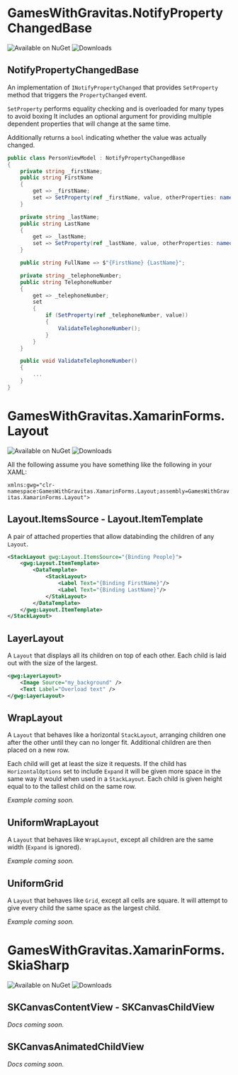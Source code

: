# GamesWithGravitas.NotifyPropertyChangedBase
![Available on NuGet](https://img.shields.io/nuget/v/GamesWithGravitas.NotifyPropertyChangedBase.svg)
![Downloads](https://img.shields.io/nuget/dt/GamesWithGravitas.NotifyPropertyChangedBase.svg)
## NotifyPropertyChangedBase
An implementation of `INotifyPropertyChanged` that provides  `SetProperty` method that triggers the `PropertyChanged` event.

`SetProperty` performs equality checking and is overloaded for many types to avoid boxing It includes an optional argument for providing multiple dependent properties that will change at the same time.

Additionally returns a `bool` indicating whether the value was actually changed.

```csharp
public class PersonViewModel : NotifyPropertyChangedBase
{
    private string _firstName;
    public string FirstName
    {
        get => _firstName;
        set => SetProperty(ref _firstName, value, otherProperties: nameof(FullName));
    }

    private string _lastName;
    public string LastName
    {
        get => _lastName;
        set => SetProperty(ref _lastName, value, otherProperties: nameof(FullName));
    }

    public string FullName => $"{FirstName} {LastName}";

    private string _telephoneNumber;
    public string TelephoneNumber
    {
        get => _telephoneNumber;
        set
        {
            if (SetProperty(ref _telephoneNumber, value))
            {
                ValidateTelephoneNumber();
            }
        }
    }

    public void ValidateTelephoneNumber()
    {
        ...
    }
}
```

# GamesWithGravitas.XamarinForms.Layout
![Available on NuGet](https://img.shields.io/nuget/v/GamesWithGravitas.XamarinForms.Layout.svg)
![Downloads](https://img.shields.io/nuget/dt/GamesWithGravitas.XamarinForms.Layout.svg)

All the following assume you have something like the following in your XAML:

`xmlns:gwg="clr-namespace:GamesWithGravitas.XamarinForms.Layout;assembly=GamesWithGravitas.XamarinForms.Layout">`
## Layout.ItemsSource - Layout.ItemTemplate
A pair of attached properties that allow databinding the children of any `Layout`.
```xml
<StackLayout gwg:Layout.ItemsSource="{Binding People}">
    <gwg:Layout.ItemTemplate>
        <DataTemplate>
            <StackLayout>
                <Label Text="{Binding FirstName}"/>
                <Label Text="{Binding LastName}"/>
            </StakLayout>
        </DataTemplate>
    </gwg:Layout.ItemTemplate>
</StackLayout>
```
## LayerLayout
A `Layout` that displays all its children on top of each other. Each child is laid out with the size of the largest.
```xml
<gwg:LayerLayout>
    <Image Source="my_background" />
    <Text Label="Overload text" />
</gwg:LayerLayout>
```
## WrapLayout
A `Layout` that behaves like a horizontal `StackLayout`, arranging children one after the other until they can no longer fit. Additional children are then placed on a new row.

Each child will get at least the size it requests. If the child has `HorizontalOptions` set to include `Expand` it will be given more space in the same way it would when used in a `StackLayout`. Each child is given height equal to to the tallest child on the same row.

_Example coming soon._
## UniformWrapLayout
A `Layout` that behaves like `WrapLayout`, except all children are the same width (`Expand` is ignored).

_Example coming soon._
## UniformGrid
A `Layout` that behaves like `Grid`, except all cells are square. It will attempt to give every child the same space as the largest child.

_Example coming soon._
# GamesWithGravitas.XamarinForms.SkiaSharp
![Available on NuGet](https://img.shields.io/nuget/v/GamesWithGravitas.XamarinForms.SkiaSharp.svg)
![Downloads](https://img.shields.io/nuget/dt/GamesWithGravitas.XamarinForms.SkiaSharp.svg)
## SKCanvasContentView - SKCanvasChildView
_Docs coming soon._
## SKCanvasAnimatedChildView
_Docs coming soon._
